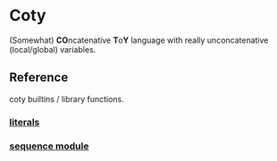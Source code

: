 # Coty
(Somewhat) **CO**ncatenative **T**o**Y** language with really unconcatenative (local/global) variables.

## Reference

coty builtins / library functions.

### [literals](docs/literals.md)

### [sequence module](docs/sequence.md)
